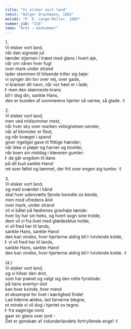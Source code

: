 ```yaml
---
title: "Vi elsker vort land"
tekst: "Holger Drachmann, 1885"
melodi: "P. E. Lange-Müller, 1885"
nummer_v18: "316"
tema: "Året – midsommer"
---
```

1\.\
Vi elsker vort land,\
når den signede jul\
tænder stjernen i træet med glans i hvert øje,\
når om våren hver fugl\
over mark under strand\
lader stemmen til hilsende triller sig bøje:\
vi synger din lov over vej, over gade,\
vi kranser dit navn, når vor høst er i lade,\
𝄆 men den skønneste krans\
bli'r dog din, sankte Hans,\
den er bunden af sommerens hjerter så varme, så glade. 𝄇

2\.\
Vi elsker vort land,\
men ved midsommer mest,\
når hver sky over marken velsignelsen sender,\
når af blomster er flest,\
og når kvæget i spand\
giver rigeligst gave til flittige hænder;\
når ikke vi pløjer og harver og tromler,\
når koen sin middag i kløveren gumler:\
𝄆 da går ungdom til dans\
på dit bud sankte Hans!\
ret som føllet og lammet, der frit over engen sig tumler. 𝄇

3\.\
Vi elsker vort land,\
og med sværdet i hånd\
skal hver udenvælts fjende beredte os kende,\
men mod ufredens ånd\
over mark, under strand\
vil vi bålet på fædrenes gravhøje tænde:\
hver by har sin heks, og hvert sogn sine trolde,\
dem vil vi fra livet med glædesblus holde,\
vi vil fred her til lands,\
sankte Hans, sankte Hans!\
den kan vindes, hvor hjerterne aldrig bli'r tvivlende kolde,\
𝄆 vi vil fred her til lands,\
sankte Hans, sankte Hans!\
den kan vindes, hvor hjerterne aldrig bli'r tvivlende kolde. 𝄇

(4\.)\
Vi elsker vort land,\
og vi hilser den drot,\
som har prøvet og valgt sig den rette fyrstinde:\
på hans eventyr-slot\
kan hver kvinde, hver mand\
et eksempel for livet i kærlighed finde!\
Lad tiderne ældes, lad farverne blegne,\
et minde vi vil dog i hjertet os tegne:\
𝄆 fra sagnrige nord\
gaar en glans over jord -\
Det er genskær af vidunderlandets fortryllende enge! 𝄇
